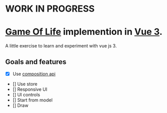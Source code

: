 # WORK IN PROGRESS

# <a href="https://en.wikipedia.org/wiki/Conway%27s_Game_of_Life" target="_blank">Game Of Life</a> implemention in <a href="https://vuejs.org/" target="_blank">Vue 3</a>.

A little exercise to learn and experiment with vue js 3.

## Goals and features

- [x] Use <a href="https://vuejs.org/api/composition-api-setup.html" target="_blank">composition api</a>
- [] Use store
- [] Responsive UI
- [] UI controls
- [] Start from model
- [] Draw
